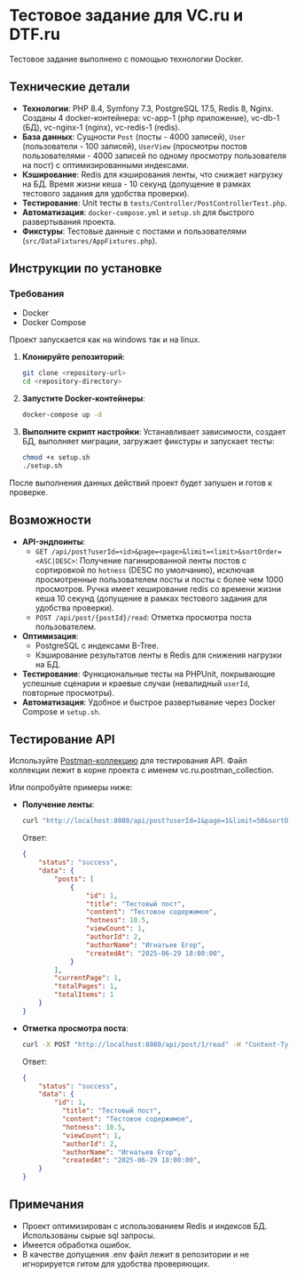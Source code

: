 # Тестовое задание для VC.ru и DTF.ru

Тестовое задание выполнено с помощью технологии Docker. 

## Технические детали
- **Технологии**: PHP 8.4, Symfony 7.3, PostgreSQL 17.5, Redis 8, Nginx. Созданы 4 docker-контейнера: vc-app-1 (php приложение), vc-db-1 (БД), vc-nginx-1 (nginx), vc-redis-1 (redis).
- **База данных**: Сущности `Post` (посты - 4000 записей), `User` (пользователи - 100 записей), `UserView` (просмотры постов пользователями - 4000 записей по одному просмотру пользователя на пост) с оптимизированными индексами.
- **Кэширование**: Redis для кэширования ленты, что снижает нагрузку на БД. Время жизни кеша  - 10 секунд (допущение в рамках тестового задания для удобства проверки).
- **Тестирование**: Unit тесты в `tests/Controller/PostControllerTest.php`.
- **Автоматизация**: `docker-compose.yml` и `setup.sh` для быстрого развертывания проекта.
- **Фикстуры**: Тестовые данные с постами и пользователями (`src/DataFixtures/AppFixtures.php`).

## Инструкции по установке

### Требования
- Docker
- Docker Compose

Проект запускается как на windows так и на linux.

1. **Клонируйте репозиторий**:
   ```bash
   git clone <repository-url>
   cd <repository-directory>
   ```

2. **Запустите Docker-контейнеры**:
   ```bash
   docker-compose up -d
   ```

3. **Выполните скрипт настройки**:
   Устанавливает зависимости, создает БД, выполняет миграции, загружает фикстуры и запускает тесты:
   ```bash
   chmod +x setup.sh
   ./setup.sh
   ```

После выполнения данных действий проект будет запушен и готов к проверке.

## Возможности

- **API-эндпоинты**:
  - `GET /api/post?userId=<id>&page=<page>&limit=<limit>&sortOrder=<ASC|DESC>`: Получение пагинированной ленты постов с сортировкой по `hotness` (DESC по умолчанию), исключая просмотренные пользователем посты и посты с более чем 1000 просмотров.  Ручка имеет кеширование redis со времени жизни кеша 10 секунд (допущение в рамках тестового задания для удобства проверки).
  - `POST /api/post/{postId}/read`: Отметка просмотра поста пользователем.
- **Оптимизация**:
  - PostgreSQL с индексами B-Tree.
  - Кэширование результатов ленты в Redis для снижения нагрузки на БД.
- **Тестирование**: Функциональные тесты на PHPUnit, покрывающие успешные сценарии и краевые случаи (невалидный `userId`, повторные просмотры).
- **Автоматизация**: Удобное и быстрое развертывание через Docker Compose и `setup.sh`.

## Тестирование API
Используйте [Postman-коллекцию](dtf_api.postman_collection.json) для тестирования API. Файл коллекции лежит в корне проекта с именем vc.ru.postman_collection.

Или попробуйте примеры ниже:

- **Получение ленты**:
   ```bash
   curl "http://localhost:8080/api/post?userId=1&page=1&limit=50&sortOrder=DESC"
   ```
   Ответ:
   ```json
   {
       "status": "success",
       "data": {
           "posts": [
               {
                   "id": 1,
                   "title": "Тестовый пост",
                   "content": "Тестовое содержимое",
                   "hotness": 10.5,
                   "viewСount": 1,
                   "authorId": 2,
                   "authorName": "Игнатьев Егор",
                   "createdAt": "2025-06-29 18:00:00",
               }
           ],
           "currentPage": 1,
           "totalPages": 1,
           "totalItems": 1
       }
   }
   ```

- **Отметка просмотра поста**:
   ```bash
   curl -X POST "http://localhost:8080/api/post/1/read" -H "Content-Type: application/json" -d '{"userId": 1}'
   ```
   Ответ:
   ```json
   {
       "status": "success",
       "data": {
           "id": 1,
             "title": "Тестовый пост",
             "content": "Тестовое содержимое",
             "hotness": 10.5,
             "viewСount": 1,
             "authorId": 2,
             "authorName": "Игнатьев Егор",
             "createdAt": "2025-06-29 18:00:00",
       }
   }
   ```

## Примечания
- Проект оптимизирован с использованием Redis и индексов БД. Использованы сырые sql запросы.
- Имеется обработка ошибок.
- В качестве допущения .env файл лежит в репозитории и не игнорируется гитом для удобства проверяющих.
